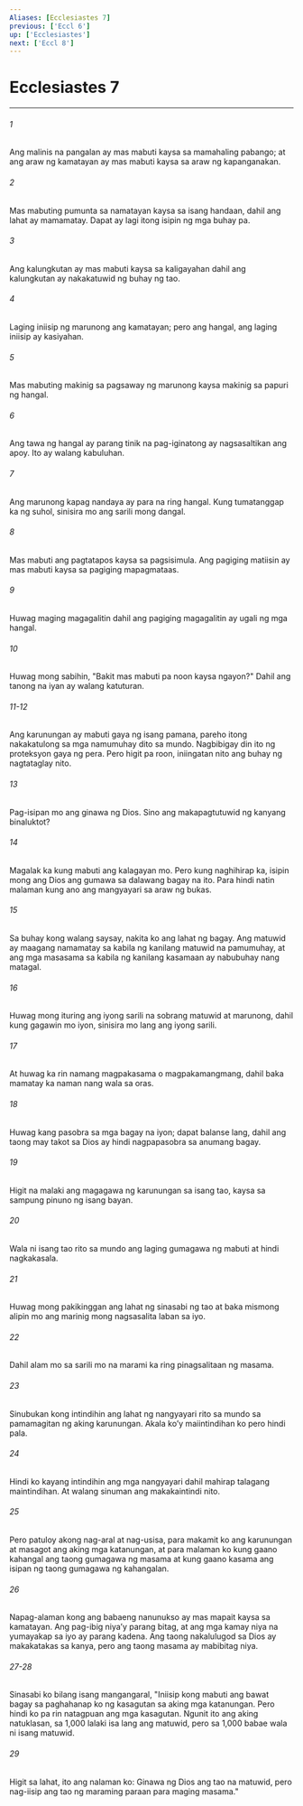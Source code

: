 ```yaml
---
Aliases: [Ecclesiastes 7]
previous: ['Eccl 6']
up: ['Ecclesiastes']
next: ['Eccl 8']
---
```

# Ecclesiastes 7

***

###### 1
Ang malinis na pangalan ay mas mabuti kaysa sa mamahaling pabango; at ang araw ng kamatayan ay mas mabuti kaysa sa araw ng kapanganakan. 

###### 2
Mas mabuting pumunta sa namatayan kaysa sa isang handaan, dahil ang lahat ay mamamatay. Dapat ay lagi itong isipin ng mga buhay pa. 

###### 3
Ang kalungkutan ay mas mabuti kaysa sa kaligayahan dahil ang kalungkutan ay nakakatuwid ng buhay ng tao. 

###### 4
Laging iniisip ng marunong ang kamatayan; pero ang hangal, ang laging iniisip ay kasiyahan. 

###### 5
Mas mabuting makinig sa pagsaway ng marunong kaysa makinig sa papuri ng hangal. 

###### 6
Ang tawa ng hangal ay parang tinik na pag-iginatong ay nagsasaltikan ang apoy. Ito ay walang kabuluhan. 

###### 7
Ang marunong kapag nandaya ay para na ring hangal. Kung tumatanggap ka ng suhol, sinisira mo ang sarili mong dangal. 

###### 8
Mas mabuti ang pagtatapos kaysa sa pagsisimula. Ang pagiging matiisin ay mas mabuti kaysa sa pagiging mapagmataas. 

###### 9
Huwag maging magagalitin dahil ang pagiging magagalitin ay ugali ng mga hangal. 

###### 10
Huwag mong sabihin, "Bakit mas mabuti pa noon kaysa ngayon?" Dahil ang tanong na iyan ay walang katuturan.

###### 11-12
Ang karunungan ay mabuti gaya ng isang pamana, pareho itong nakakatulong sa mga namumuhay dito sa mundo. Nagbibigay din ito ng proteksyon gaya ng pera. Pero higit pa roon, iniingatan nito ang buhay ng nagtataglay nito. 

###### 13
Pag-isipan mo ang ginawa ng Dios. Sino ang makapagtutuwid ng kanyang binaluktot? 

###### 14
Magalak ka kung mabuti ang kalagayan mo. Pero kung naghihirap ka, isipin mong ang Dios ang gumawa sa dalawang bagay na ito. Para hindi natin malaman kung ano ang mangyayari sa araw ng bukas. 

###### 15
Sa buhay kong walang saysay, nakita ko ang lahat ng bagay. Ang matuwid ay maagang namamatay sa kabila ng kanilang matuwid na pamumuhay, at ang mga masasama sa kabila ng kanilang kasamaan ay nabubuhay nang matagal. 

###### 16
Huwag mong ituring ang iyong sarili na sobrang matuwid at marunong, dahil kung gagawin mo iyon, sinisira mo lang ang iyong sarili. 

###### 17
At huwag ka rin namang magpakasama o magpakamangmang, dahil baka mamatay ka naman nang wala sa oras. 

###### 18
Huwag kang pasobra sa mga bagay na iyon; dapat balanse lang, dahil ang taong may takot sa Dios ay hindi nagpapasobra sa anumang bagay. 

###### 19
Higit na malaki ang magagawa ng karunungan sa isang tao, kaysa sa sampung pinuno ng isang bayan. 

###### 20
Wala ni isang tao rito sa mundo ang laging gumagawa ng mabuti at hindi nagkakasala. 

###### 21
Huwag mong pakikinggan ang lahat ng sinasabi ng tao at baka mismong alipin mo ang marinig mong nagsasalita laban sa iyo. 

###### 22
Dahil alam mo sa sarili mo na marami ka ring pinagsalitaan ng masama. 

###### 23
Sinubukan kong intindihin ang lahat ng nangyayari rito sa mundo sa pamamagitan ng aking karunungan. Akala koʼy maiintindihan ko pero hindi pala. 

###### 24
Hindi ko kayang intindihin ang mga nangyayari dahil mahirap talagang maintindihan. At walang sinuman ang makakaintindi nito. 

###### 25
Pero patuloy akong nag-aral at nag-usisa, para makamit ko ang karunungan at masagot ang aking mga katanungan, at para malaman ko kung gaano kahangal ang taong gumagawa ng masama at kung gaano kasama ang isipan ng taong gumagawa ng kahangalan. 

###### 26
Napag-alaman kong ang babaeng nanunukso ay mas mapait kaysa sa kamatayan. Ang pag-ibig niyaʼy parang bitag, at ang mga kamay niya na yumayakap sa iyo ay parang kadena. Ang taong nakalulugod sa Dios ay makakatakas sa kanya, pero ang taong masama ay mabibitag niya.

###### 27-28
Sinasabi ko bilang isang mangangaral, "Iniisip kong mabuti ang bawat bagay sa paghahanap ko ng kasagutan sa aking mga katanungan. Pero hindi ko pa rin natagpuan ang mga kasagutan. Ngunit ito ang aking natuklasan, sa 1,000 lalaki isa lang ang matuwid, pero sa 1,000 babae wala ni isang matuwid. 

###### 29
Higit sa lahat, ito ang nalaman ko: Ginawa ng Dios ang tao na matuwid, pero nag-iisip ang tao ng maraming paraan para maging masama."
